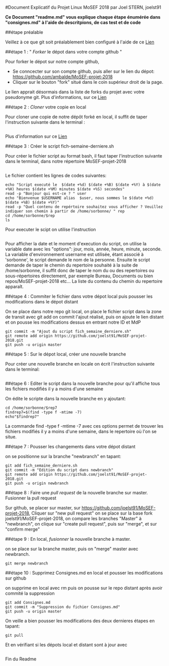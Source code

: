 #Document Explicatif du Projet Linux MoSEF 2018 par Joel STERN, joelst91

**Ce Document "readme.md" vous explique chaque étape énumérée dans "consignes.md" à l'aide de descritpions, de cas test et de code**

##étape préalable

Veillez à ce que  git soit préalablement bien configuré à l'aide de ce [Lien](https://help.github.com/articles/set-up-git/)

##étape 1 : " *Forker* le dépot dans votre compte github "

Pour forker le dépot sur notre compte github,

- Se conncecter sur son compte github, puis aller sur le lien du dépot:
  https://github.com/ambalde/MoSEF-projet-2018
- Cliquer sur le bouton "fork" situé dans le coin supérieur droit  de la page.

Le lien apprait désormais dans la liste de forks du projet avec votre pseudonyme git.
Plus d'informations, sur ce [Lien](https://help.github.com/articles/fork-a-repo/)

##étape 2 : *Cloner* votre copie en local

Pour cloner une copie de notre dépôt forké en local, il suffit de taper l'instruction suivante dans le terminal :

```git clone https://github.com/joelst91/MoSEF-projet-2018.git
```

Plus d'information sur ce [Lien](https://help.github.com/articles/set-up-git/)

##étape 3 : Créer le script fich-semaine-derniere.sh

Pour créer le fichier script au format bash, il faut taper l'instruction suivante dans le terminal, dans notre répertoire
MoSEF-projet-2018

```vim fich_semaine_derniere.sh
```

Le fichier contient les lignes de codes suivantes:

```cd ~
echo "Script executé le  $(date +%d) $(date +%B) $(date +%Y) à $(date +%H) heures $(date +%M) minutes $(date +%S) secondes"
read -p "Bonjour qui est-ce ? " user
echo "Bienvenue $USERNAME alias  $user, nous sommes le $(date +%d) $(date +%B) $(date +%Y)"
read -p "Quel contenu de repértoire souhaitez vous afficher ? Veuillez indiquer son chemin à partir de /home/sorbonne/ " rep
cd /home/sorbonne/$rep
ls
```
Pour executer le scipt on utilise l'instruction

```bash fich_semaine_derniere.sh
```
Pour afficher la date et  le moment d'execution du script, on utilise la variable date avec les "options":
jour, mois, année, heure, minute, seconde.
La variable d'environnement username est utilisée, étant associé à 'sorbonne', le script demande le nom de la personne.
Ensuite le script demande de taper le chemin du repertoire souhaité à la suite de /home/sorbonne, il suffit donc de taper le nom du
ou des repertoires ou sous-répertoires directement, par exemple Bureau, Documents ou bien repos/MoSEF-projet-2018 etc...
La liste du contenu du chemin du repertoire apparaît.

##étape 4 : Commiter le fichier dans votre dépot local puis pousser les modifications dans le dépot distant

On se place dans notre repo git local, on place le fichier script dans la zone de transit avec git add
on commit l'ajout réalisé, puis on ajoute le lien distant et on pousse les modifications dessus en entrant notre ID et MdP
```git add fich_semaine_derniere.sh
git commit -m "Ajout du script fich_semaine_derniere.sh"
git remote add origin https://github.com/joelst91/MoSEF-projet-2018.git
git push -u origin master
```

##étape 5 : Sur le dépot local, créer une nouvelle branche

Pour créer une nouvelle branche en locale on écrit l'instruction suivante dans le terminal:
```git branch newbranch
```
##étape 6 : Editer le script dans la nouvelle branche pour qu'il affiche tous les fichiers modifiés il y a moins d'une semaine

On édite le scripte dans la nouvelle branche en y ajoutant:

```read -p "Indiquez le chemin du répertoire qui suit /home/sorbonne/ pour afficher les fichier modifiés la semaine dernière " rep7
cd /home/sorbonne/$rep7
findrep7=$(find -type f -mtime -7)
echo"$findrep7"
```
La commande find -type f -mtime -7 avec ces options permet de trouver les fichiers modifiés il y a moins d'une semaine,
dans le repertoire où l'on se situe.

##étape 7 : Pousser les changements dans votre dépot distant

on se positionne sur la branche "newbranch" en tapant:

```git branch newbranch
git add fich_semaine_derniere.sh
git commit -m "Edition du script dans newbranch"
git remote add origin https://github.com/joelst91/MoSEF-projet-2018.git
git push -u origin newbranch
```

##étape 8 : Faire une *pull request* de la nouvelle branche sur master. Fusionner la pull request 

Sur github, se placer sur master, sur https://github.com/joelst91/MoSEF-projet-2018,
Cliquer sur "new pull request"
on se place sur la base fork joelst91/MoSEF-projet-2018, on compare les branches "Master" à "newbranch",
on clique sur "create pull request", puis sur "merge", et sur "confirm merge"

##étape 9 : En local, *fusionner* la nouvelle branche à master.

on se place sur la branche master, puis on "merge" master avec newbranch.
```git checkout master
git merge newbranch
```

##étape 10 : Supprimez Consignes.md en local et pousser les modifications sur github

on supprime en local avec rm puis on pousse sur le repo distant après avoir commité la suppression
```rm Consignes.md
git add Consignes.md
git commit -m "Suppression du fichier Consignes.md"
git push -u origin master
```
On veille a bien pousser les modifications des deux dernieres étapes en tapant:
```git push 
git pull
```

Et en vérifiant si les dépots local et distant sont à jour avec
```git status
```
Fin du Readme

